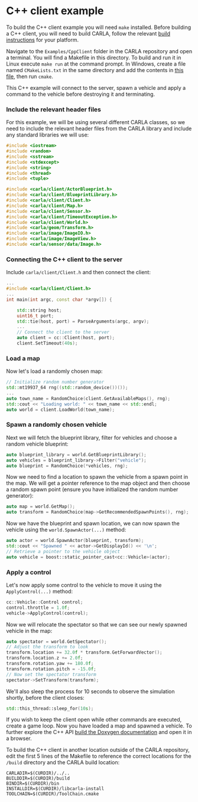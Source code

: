 # C++ client example

To build the C++ client example you will need `make` installed. Before building a C++ client, you will need to build CARLA, follow the relevant [build instructions](build_carla.md) for your platform. 

Navigate to the `Examples/CppClient` folder in the CARLA repository and open a terminal. You will find a Makefile in this directory. To build and run it in Linux execute `make run` at the command prompt. In Windows, create a file named `CMakeLists.txt` in the same directory and add the contents in [this file](cpp_client_cmake_windows.md), then run `cmake`.

This C++ example will connect to the server, spawn a vehicle and apply a command to the vehicle before destroying it and terminating. 

### Include the relevant header files

For this example, we will be using several different CARLA classes, so we need to include the relevant header files from the CARLA library and include any standard libraries we will use:

```cpp
#include <iostream>
#include <random>
#include <sstream>
#include <stdexcept>
#include <string>
#include <thread>
#include <tuple>

#include <carla/client/ActorBlueprint.h>
#include <carla/client/BlueprintLibrary.h>
#include <carla/client/Client.h>
#include <carla/client/Map.h>
#include <carla/client/Sensor.h>
#include <carla/client/TimeoutException.h>
#include <carla/client/World.h>
#include <carla/geom/Transform.h>
#include <carla/image/ImageIO.h>
#include <carla/image/ImageView.h>
#include <carla/sensor/data/Image.h>

```

### Connecting the C++ client to the server

Include `carla/client/Client.h` and then connect the client:

```cpp
...
#include <carla/client/Client.h>
...
int main(int argc, const char *argv[]) {

    std::string host;
    uint16_t port;
    std::tie(host, port) = ParseArguments(argc, argv);
    ...
    // Connect the client to the server
    auto client = cc::Client(host, port);
    client.SetTimeout(40s);
```

### Load a map

Now let's load a randomly chosen map:

```cpp
// Initialize random number generator
std::mt19937_64 rng((std::random_device())());
...
auto town_name = RandomChoice(client.GetAvailableMaps(), rng);
std::cout << "Loading world: " << town_name << std::endl;
auto world = client.LoadWorld(town_name);
```

### Spawn a randomly chosen vehicle

Next we will fetch the blueprint library, filter for vehicles and choose a random vehicle blueprint:

```cpp
auto blueprint_library = world.GetBlueprintLibrary();
auto vehicles = blueprint_library->Filter("vehicle");
auto blueprint = RandomChoice(*vehicles, rng);
```

Now we need to find a location to spawn the vehicle from a spawn point in the map. We will get a pointer reference to the map object and then choose a random spawn point (ensure you have initialized the random number generator):

```cpp
auto map = world.GetMap();
auto transform = RandomChoice(map->GetRecommendedSpawnPoints(), rng);
```

Now we have the blueprint and spawn location, we can now spawn the vehicle using the `world.SpawnActor(...)` method:

```cpp
auto actor = world.SpawnActor(blueprint, transform);
std::cout << "Spawned " << actor->GetDisplayId() << '\n';
// Retrieve a pointer to the vehicle object
auto vehicle = boost::static_pointer_cast<cc::Vehicle>(actor);
```

### Apply a control

Let's now apply some control to the vehicle to move it using the `ApplyControl(...)` method:

```cpp
cc::Vehicle::Control control;
control.throttle = 1.0f;
vehicle->ApplyControl(control);
```

Now we will relocate the spectator so that we can see our newly spawned vehicle in the map:

```cpp
auto spectator = world.GetSpectator();
// Adjust the transform to look 
transform.location += 32.0f * transform.GetForwardVector();
transform.location.z += 2.0f;
transform.rotation.yaw += 180.0f;
transform.rotation.pitch = -15.0f;
// Now set the spectator transform
spectator->SetTransform(transform);
```

We'll also sleep the process for 10 seconds to observe the simulation shortly, before the client closes:


```cpp
std::this_thread::sleep_for(10s);

```

If you wish to keep the client open while other commands are executed, create a game loop. Now you have loaded a map and spawned a vehicle. To further explore the C++ API [build the Doxygen documentation](ref_cpp.md#c-documentation) and open it in a browser. 

To build the C++ client in another location outside of the CARLA repository, edit the first 5 lines of the Makefile to reference the correct locations for the `/build` directory and the CARLA build location:

```make
CARLADIR=$(CURDIR)/../..
BUILDDIR=$(CURDIR)/build
BINDIR=$(CURDIR)/bin
INSTALLDIR=$(CURDIR)/libcarla-install
TOOLCHAIN=$(CURDIR)/ToolChain.cmake
```






